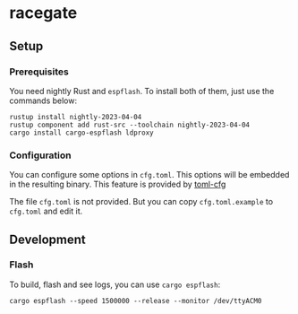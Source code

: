 # racegate

## Setup

### Prerequisites

You need nightly Rust and `espflash`. To install both of them, just use the
commands below:

```shell
rustup install nightly-2023-04-04
rustup component add rust-src --toolchain nightly-2023-04-04
cargo install cargo-espflash ldproxy
```

### Configuration

You can configure some options in `cfg.toml`. This options will be embedded in
the resulting binary. This feature is provided
by [toml-cfg](https://crates.io/crates/toml-cfg)

The file `cfg.toml` is not provided. But you can copy `cfg.toml.example`
to `cfg.toml` and edit it.

## Development

### Flash

To build, flash and see logs, you can use `cargo espflash`:

```shell
cargo espflash --speed 1500000 --release --monitor /dev/ttyACM0
```